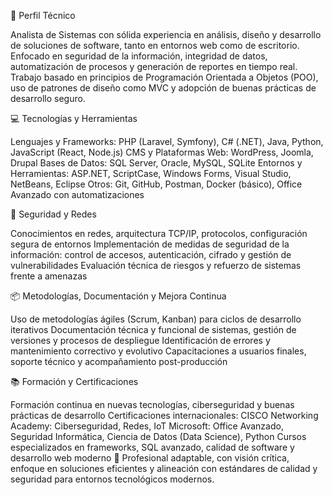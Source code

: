 
🔧 Perfil Técnico

Analista de Sistemas con sólida experiencia en análisis, diseño y desarrollo de soluciones de software, tanto en entornos web como de escritorio. Enfocado en seguridad de la información, integridad de datos, automatización de procesos y generación de reportes en tiempo real. Trabajo basado en principios de Programación Orientada a Objetos (POO), uso de patrones de diseño como MVC y adopción de buenas prácticas de desarrollo seguro.

💻 Tecnologías y Herramientas

Lenguajes y Frameworks: PHP (Laravel, Symfony), C# (.NET), Java, Python, JavaScript (React, Node.js)
CMS y Plataformas Web: WordPress, Joomla, Drupal
Bases de Datos: SQL Server, Oracle, MySQL, SQLite
Entornos y Herramientas: ASP.NET, ScriptCase, Windows Forms, Visual Studio, NetBeans, Eclipse
Otros: Git, GitHub, Postman, Docker (básico), Office Avanzado con automatizaciones

🔐 Seguridad y Redes

Conocimientos en redes, arquitectura TCP/IP, protocolos, configuración segura de entornos
Implementación de medidas de seguridad de la información: control de accesos, autenticación, cifrado y gestión de vulnerabilidades
Evaluación técnica de riesgos y refuerzo de sistemas frente a amenazas

📦 Metodologías, Documentación y Mejora Continua

Uso de metodologías ágiles (Scrum, Kanban) para ciclos de desarrollo iterativos
Documentación técnica y funcional de sistemas, gestión de versiones y procesos de despliegue
Identificación de errores y mantenimiento correctivo y evolutivo
Capacitaciones a usuarios finales, soporte técnico y acompañamiento post-producción

📚 Formación y Certificaciones

Formación continua en nuevas tecnologías, ciberseguridad y buenas prácticas de desarrollo
Certificaciones internacionales:
CISCO Networking Academy: Ciberseguridad, Redes, IoT
Microsoft: Office Avanzado, Seguridad Informática, Ciencia de Datos (Data Science), Python
Cursos especializados en frameworks, SQL avanzado, calidad de software y desarrollo web moderno
🚀 Profesional adaptable, con visión crítica, enfoque en soluciones eficientes y alineación con estándares de calidad y seguridad para entornos tecnológicos modernos.
